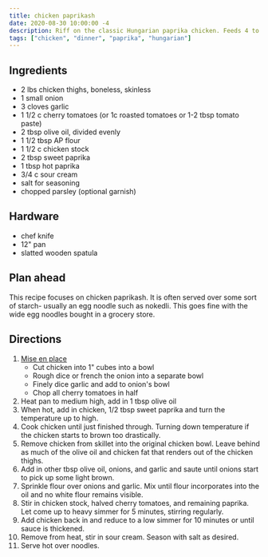 ```yaml
---
title: chicken paprikash
date: 2020-08-30 10:00:00 -4
description: Riff on the classic Hungarian paprika chicken. Feeds 4 to 6.
tags: ["chicken", "dinner", "paprika", "hungarian"]
---
```


## Ingredients

- 2 lbs chicken thighs, boneless, skinless
- 1 small onion
- 3 cloves garlic
- 1 1/2 c cherry tomatoes (or 1c roasted tomatoes or 1-2 tbsp tomato paste)
- 2 tbsp olive oil, divided evenly
- 1 1/2 tbsp AP flour
- 1 1/2 c chicken stock
- 2 tbsp sweet paprika
- 1 tbsp hot paprika
- 3/4 c sour cream
- salt for seasoning
- chopped parsley (optional garnish)

## Hardware

- chef knife
- 12" pan
- slatted wooden spatula

## Plan ahead

This recipe focuses on chicken paprikash. It is often served over some sort of starch- usually an egg noodle such as nokedli. This goes fine with the wide egg noodles bought in a grocery store.

## Directions

1. [Mise en place](/concepts/kitchen-glossary#mis-en-place)
    - Cut chicken into 1" cubes into a bowl
    - Rough dice or french the onion into a separate bowl
    - Finely dice garlic and add to onion's bowl
    - Chop all cherry tomatoes in half
1. Heat pan to medium high, add in 1 tbsp olive oil
1. When hot, add in chicken, 1/2 tbsp sweet paprika and turn the temperature up to high.
1. Cook chicken until just finished through. Turning down temperature if the chicken starts to brown too drastically.
1. Remove chicken from skillet into the original chicken bowl. Leave behind as much of the olive oil and chicken fat that renders out of the chicken thighs.
1. Add in other tbsp olive oil, onions, and garlic and saute until onions start to pick up some light brown.
1. Sprinkle flour over onions and garlic. Mix until flour incorporates into the oil and no white flour remains visible.
1. Stir in chicken stock, halved cherry tomatoes, and remaining paprika. Let come up to heavy simmer for 5 minutes, stirring regularly.
1. Add chicken back in and reduce to a low simmer for 10 minutes or until sauce is thickened.
1. Remove from heat, stir in sour cream. Season with salt as desired.
1. Serve hot over noodles.
